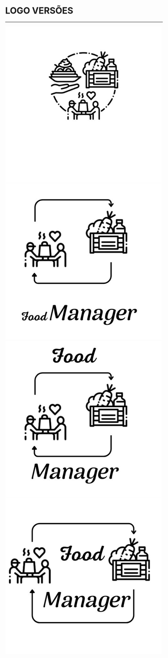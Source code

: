 # LOGO VERSÕES

----------------------------------------------------------------------------------------------------------

<img src="1.jpg">
<img src="2.jpg">
<img src="3.jpg">
<img src="4.jpg">


